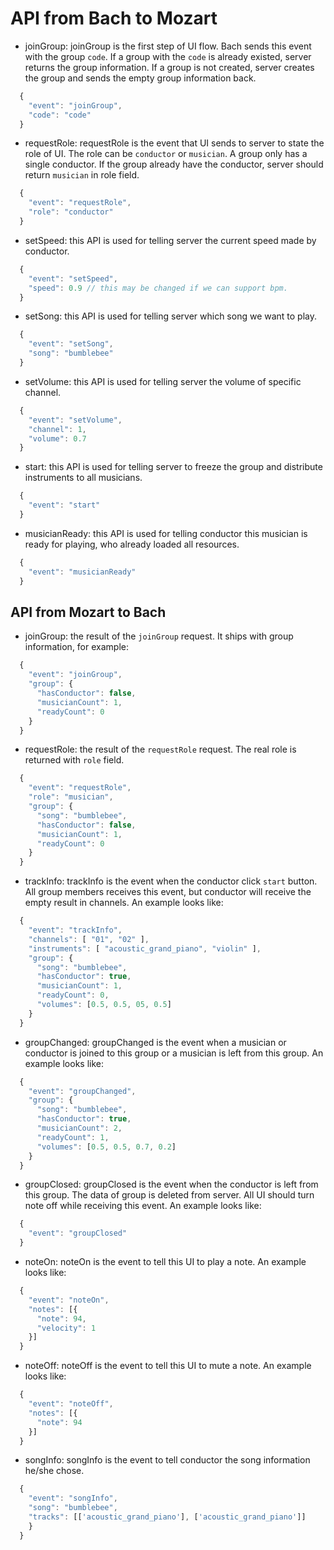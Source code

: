 # API from Bach to Mozart

* joinGroup: joinGroup is the first step of UI flow. Bach sends this event with the group `code`. If a group with the `code` is already existed, server returns the group information. If a group is not created, server creates the group and sends the empty group information back.

``` javascript
  {
    "event": "joinGroup",
    "code": "code"
  }
```

* requestRole: requestRole is the event that UI sends to server to state the role of UI. The role can be `conductor` or `musician`. A group only has a single conductor. If the group already have the conductor, server should return `musician` in role field.

``` javascript
  {
    "event": "requestRole",
    "role": "conductor"
  }
```

* setSpeed: this API is used for telling server the current speed made by conductor.

``` javascript
  {
    "event": "setSpeed",
    "speed": 0.9 // this may be changed if we can support bpm.
  }
```

* setSong: this API is used for telling server which song we want to play.

``` javascript
  {
    "event": "setSong",
    "song": "bumblebee"
  }
```

* setVolume: this API is used for telling server the volume of specific channel.

``` javascript
  {
    "event": "setVolume",
    "channel": 1,
    "volume": 0.7
  }
```

* start: this API is used for telling server to freeze the group and distribute instruments to all musicians.

``` javascript
  {
    "event": "start"
  }
```

* musicianReady: this API is used for telling conductor this musician is ready for playing, who already loaded all resources.

``` javascript
  {
    "event": "musicianReady"
  }
```

## API from Mozart to Bach

* joinGroup: the result of the `joinGroup` request. It ships with group information, for example:

```javascript
  {
    "event": "joinGroup",
    "group": {
      "hasConductor": false,
      "musicianCount": 1,
      "readyCount": 0
    }
  }
```

* requestRole: the result of the `requestRole` request. The real role is returned with `role` field.

```javascript
  {
    "event": "requestRole",
    "role": "musician",
    "group": {
      "song": "bumblebee",
      "hasConductor": false,
      "musicianCount": 1,
      "readyCount": 0
    }
  }
```

* trackInfo: trackInfo is the event when the conductor click `start` button. All group members receives this event, but conductor will receive the empty result in channels. An example looks like:

```javascript
  {
    "event": "trackInfo",
    "channels": [ "01", "02" ],
    "instruments": [ "acoustic_grand_piano", "violin" ],
    "group": {
      "song": "bumblebee",
      "hasConductor": true,
      "musicianCount": 1,
      "readyCount": 0,
      "volumes": [0.5, 0.5, 05, 0.5]
    }
  }
```

* groupChanged: groupChanged is the event when a musician or conductor is joined to this group or a musician is left from this group. An example looks like:

```javascript
  {
    "event": "groupChanged",
    "group": {
      "song": "bumblebee",
      "hasConductor": true,
      "musicianCount": 2,
      "readyCount": 1,
      "volumes": [0.5, 0.5, 0.7, 0.2]
    }
  }
```

* groupClosed: groupClosed is the event when the conductor is left from this group. The data of group is deleted from server. All UI should turn note off while receiving this event. An example looks like:

```javascript
  {
    "event": "groupClosed"
  }
```

* noteOn: noteOn is the event to tell this UI to play a note. An example looks like:

```javascript
  {
    "event": "noteOn",
    "notes": [{
      "note": 94,
      "velocity": 1
    }]
  }
```

* noteOff: noteOff is the event to tell this UI to mute a note. An example looks like:

```javascript
  {
    "event": "noteOff",
    "notes": [{
      "note": 94
    }]
  }
```

* songInfo: songInfo is the event to tell conductor the song information he/she chose.

```javascript
  {
    "event": "songInfo",
    "song": "bumblebee",
    "tracks": [['acoustic_grand_piano'], ['acoustic_grand_piano']]
    }
  }
```
